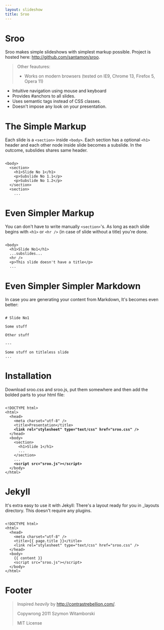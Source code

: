 ```yaml
---
layout: slideshow
title: Sroo
---
```


# Sroo

Sroo makes simple slideshows with simplest markup possible. Project is
hosted here: <http://github.com/santamon/sroo>.

> Other feautures:
>
> - Works on modern browsers (tested on IE9, Chrome 13, Firefox 5, Opera 11)
- Intuitive navigation using mouse and keyboard
- Provides #anchors to all slides.
- Uses semantic tags instead of CSS classes.
- Doesn't impose any look on your presentation.

# The Simple Markup

Each slide is a `<section>` inside `<body>`. Each section has a
optional `<h1>` header and each other node inside slide becomes a
subslide. In the outcome, subslides shares same header.

<pre><code>
&lt;body&gt;
  &lt;section&gt;
    &lt;h1&gt;Slide No 1&lt;/h1&gt;
    &lt;p&gt;Subslide No 1.1&lt;/p&gt;
    &lt;p&gt;Subslide No 1.2&lt;/p&gt;
  &lt;/section&gt;
  &lt;section&gt;
    ...
</code></pre>

# Even Simpler Markup

You can don't have to write manually `<section>`'s. As long as each
slide begins with `<h1>` or `<hr />` (in case of slide without a
title) you're done.

<pre><code>
&lt;body&gt;
  &lt;h1&gt;Slide No1&lt;/h1&gt;
  ...subslides...
  &lt;hr /&gt;
  &lt;p&gt;This slide doesn't have a title&lt;/p&gt;
  ...
</code></pre>

# Even Simpler Simpler Markdown

In case you are generating your content from Markdown, It's becomes
even better:

<pre><code>
# Slide No1

Some stuff

Other stuff

---

Some stuff on titleless slide
...
</code></pre>

# Installation

Download sroo.css and sroo.js, put them somewhere
and then add the bolded parts to your html file:

<pre><code>
&lt;!DOCTYPE html&gt;
&lt;html&gt;
  &lt;head&gt;
    &lt;meta charset="utf-8" /&gt;
    &lt;title&gt;Presentation&lt;/title&gt;
    <b>&lt;link rel="stylesheet" type="text/css" href="sroo.css" /&gt;</b>
  &lt;/head&gt;
  &lt;body&gt;
    &lt;section&gt;
      &lt;h1&gt;Slide 1&lt;/h1&gt;
      ...
    &lt;/section&gt;
    ...
    <b>&lt;script src="sroo.js"&gt;&lt;/script&gt;</b>
  &lt;/body&gt;
&lt;/html&gt;
</code></pre>

# Jekyll

It's extra easy to use it with Jekyll: There's a layout ready for you
in _layouts directory. This doesn't require any plugins.

<pre><code>
&lt;!DOCTYPE html&gt;
&lt;html&gt;
  &lt;head&gt;
    &lt;meta charset="utf-8" /&gt;
    &lt;title&gt;&#123;&#123; page.title &#125;&#125;&lt;/title&gt;
    &lt;link rel="stylesheet" type="text/css" href="sroo.css" /&gt;
  &lt;/head&gt;
  &lt;body&gt;
    &#123;&#123; content &#125;&#125;
    &lt;script src="sroo.js"&gt;&lt;/script&gt;
  &lt;/body&gt;
&lt;/html&gt;
</code></pre>

# Footer

> Inspired _heavily_ by <http://contrastrebellion.com/>.
>
> Copywrong 2011 Szymon Witamborski
>
> MIT License
